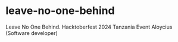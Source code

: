# leave-no-one-behind
Leave No One Behind. Hacktoberfest 2024 Tanzania Event
Aloycius (Software developer)
